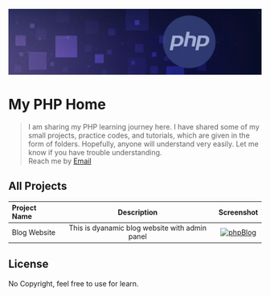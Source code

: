 <p align="center"><a href="#" target="_blank" rel="noopener noreferrer"><img src="./php_banner.jpg?raw=true" alt="re-frame logo"></a></p>

# My PHP Home

> I am sharing my PHP learning journey here. I have shared some of my small projects, practice codes, and tutorials, which are given in the form of folders. Hopefully, anyone will understand very easily. Let me know if you have trouble understanding. <br>
> Reach me by [Email](mahibur.business@gmail.com)

## All Projects

| Project Name |  Description  |  Screenshot  |
| :---         |     :---:     |  :---: |
| Blog Website | This is dyanamic blog website with admin panel | <a href="https://github.com/mahibur01/php-blog"> <img src="https://github.com/mahibur01/php-blog/blog_1.jpg?raw=true" alt="phpBlog"  width="400" height="200"></a>|


## License
No Copyright, feel free to use for learn. 
